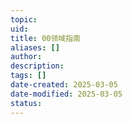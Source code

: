 ```yaml
---
topic: 
uid: 
title: 00领域指南
aliases: []
author: 
description: 
tags: []
date-created: 2025-03-05
date-modified: 2025-03-05
status: 
---
```

